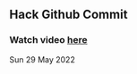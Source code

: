 
 ## Hack Github Commit 
 ### Watch video <a href="https://www.youtube.com">here</a> 
 Sun 29 May 2022 
